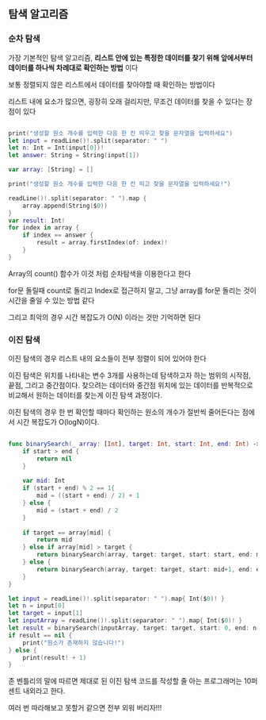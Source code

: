 ## 탐색 알고리즘

### 순차 탐색

가장 기본적인 탐색 알고리즘, **리스트 안에 있는 특정한 데이터를 찾기 위해 앞에서부터 데이터를 하나씩 차례대로 확인하는 방법** 이다

보통 정렬되지 않은 리스트에서 데이터를 찾아야할 때 확인하는 방법이다

리스트 내에 요소가 많으면, 굉장히 오래 걸리지만, 무조건 데이터를 찾을 수 있다는 장점이 있다

```swift

print("생성할 원소 개수를 입력한 다음 한 칸 띄우고 찾을 문자열을 입력하세요")
let input = readLine()!.split(separator: " ")
let n: Int = Int(input[0])!
let answer: String = String(input[1])

var array: [String] = []

print("생성할 원소 개수를 입력한 다음 한 칸 띄고 찾을 문자열을 입력하세요!")

readLine()!.split(separator: " ").map {
    array.append(String($0))
}
var result: Int!
for index in array {
    if index == answer {
        result = array.firstIndex(of: index)!
    }
}

```

Array의 count() 함수가 이것 처럼 순차탐색을 이용한다고 한다

for문 돌릴때 count로 돌리고 Index로 접근하지 말고, 그냥 array를 for문 돌리는 것이 시간을 줄일 수 있는 방법 같다

그리고 최악의 경우 시간 복잡도가 O(N) 이라는 것만 기억하면 된다


### 이진 탐색

이진 탐색의 경우 리스트 내의 요소들이 전부 정렬이 되어 있어야 한다

이진 탐색은 위치를 나타내는 변수 3개를 사용하는데 탐색하고자 하는 범위의 시작점, 끝점, 그리고 중간점이다. 찾으려는 데이터와 중간점 위치에 있는 데이터를 반복적으로 비교해서 원하는 데이터를 찾는게 이진 탐색 과정이다.

이진 탐색의 경우 한 번 확인할 때마다 확인하는 원소의 개수가 절반씩 줄어든다는 점에서 시간 복잡도가 O(logN)이다.

```swift

func binarySearch(_ array: [Int], target: Int, start: Int, end: Int) -> Int? {
    if start > end {
        return nil
    }
    
    var mid: Int
    if (start + end) % 2 == 1{
        mid = ((start + end) / 2) + 1
    } else {
        mid = (start + end) / 2
    }
    
    if target == array[mid] {
        return mid
    } else if array[mid] > target {
        return binarySearch(array, target: target, start: start, end: mid-1)
    } else {
        return binarySearch(array, target: target, start: mid+1, end: end)
    }
}

let input = readLine()!.split(separator: " ").map{ Int($0)! }
let n = input[0]
let target = input[1]
let inputArray = readLine()!.split(separator: " ").map{ Int($0)! }
let result = binarySearch(inputArray, target: target, start: 0, end: n-1)
if result == nil {
    print("원소가 존재하지 않습니다!")
} else {
    print(result! + 1)
}

```

존 벤틀리의 말에 따르면 제대로 된 이진 탐색 코드를 작성할 줄 아는 프로그래머는 10퍼센트 내외라고 한다.

여러 번 따라해보고 못할거 같으면 전부 외워 버리자!!!
